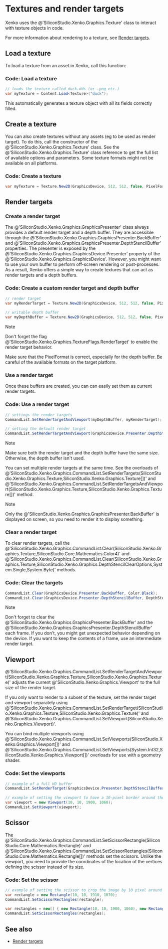 # Textures and render targets

Xenko uses the @'SiliconStudio.Xenko.Graphics.Texture' class to interact with texture objects in code.

For more information about rendering to a texture, see [Render targets](../graphics-compositor/render-targets.md).

## Load a texture

To load a texture from an asset in Xenko, call this function:

### Code: Load a texture

```cs
// loads the texture called duck.dds (or .png etc.)
var myTexture = Content.Load<Texture>("duck");
```

This automatically generates a texture object with all its fields correctly filled.

## Create a texture

You can also create textures without any assets (eg to be used as render target). To do this, call the constructor of the @'SiliconStudio.Xenko.Graphics.Texture' class. See the @'SiliconStudio.Xenko.Graphics.Texture' class reference to get the full list of available options and parameters. Some texture formats might not be available on all platforms.

### Code: Create a texture

```cs
var myTexture = Texture.New2D(GraphicsDevice, 512, 512, false, PixelFormat.R8G8B8A8_UNorm, TextureFlags.ShaderResource);
```

## Render targets

### Create a render target

The @'SiliconStudio.Xenko.Graphics.GraphicsPresenter' class always provides a default render target and a depth buffer. They are accessible through the @'SiliconStudio.Xenko.Graphics.GraphicsPresenter.BackBuffer' and @'SiliconStudio.Xenko.Graphics.GraphicsPresenter.DepthStencilBuffer' properties. The presenter is exposed by the @'SiliconStudio.Xenko.Graphics.GraphicsDevice.Presenter' property of the @'SiliconStudio.Xenko.Graphics.GraphicsDevice'. However, you might want to use your own buffer to perform off-screen rendering or post-processes. As a result, Xenko offers a simple way to create textures that can act as render targets and a depth buffers.

### Code: Create a custom render target and depth buffer

```cs
// render target
var myRenderTarget = Texture.New2D(GraphicsDevice, 512, 512, false, PixelFormat.R8G8B8A8_UNorm, TextureFlags.ShaderResource | TextureFlags.RenderTarget);
 
// writable depth buffer
var myDepthBuffer = Texture.New2D(GraphicsDevice, 512, 512, false, PixelFormat.D16_UNorm, TextureFlags.DepthStencil);
```

>[!Note]
>Don't forget the flag @'SiliconStudio.Xenko.Graphics.TextureFlags.RenderTarget' to enable the render target behavior.
>
>Make sure that the PixelFormat is correct, especially for the depth buffer. Be careful of the available formats on the target platform.

### Use a render target

Once these buffers are created, you can can easily set them as current render targets.

### Code: Use a render target

```cs
// settings the render targets
CommandList.SetRenderTargetAndViewport(myDepthBuffer, myRenderTarget);
 
// setting the default render target
CommandList.SetRenderTargetAndViewport(GraphicsDevice.Presenter.DepthStencilBuffer, GraphicsDevice.Presenter.BackBuffer);
```

>[!Note]
>Make sure both the render target and the depth buffer have the same size. Otherwise, the depth buffer isn't used.

You can set multiple render targets at the same time. See the overloads of @'SiliconStudio.Xenko.Graphics.CommandList.SetRenderTargets(SiliconStudio.Xenko.Graphics.Texture,SiliconStudio.Xenko.Graphics.Texture[])' and @'SiliconStudio.Xenko.Graphics.CommandList.SetRenderTargetsAndViewport(SiliconStudio.Xenko.Graphics.Texture,SiliconStudio.Xenko.Graphics.Texture[])' method.

>[!Note]
>Only the @'SiliconStudio.Xenko.Graphics.GraphicsPresenter.BackBuffer' is displayed on screen, so you need to render it to display something.

### Clear a render target

To clear render targets, call the @'SiliconStudio.Xenko.Graphics.CommandList.Clear(SiliconStudio.Xenko.Graphics.Texture,SiliconStudio.Core.Mathematics.Color4)' and @'SiliconStudio.Xenko.Graphics.CommandList.Clear(SiliconStudio.Xenko.Graphics.Texture,SiliconStudio.Xenko.Graphics.DepthStencilClearOptions,System.Single,System.Byte)' methods.

### Code: Clear the targets

```cs
CommandList.Clear(GraphicsDevice.Presenter.BackBuffer, Color.Black);
CommandList.Clear(GraphicsDevice.Presenter.DepthStencilBuffer, DepthStencilClearOptions.DepthBuffer); // only clear the depth buffer
```

>[!Note]
>Don't forget to clear the @'SiliconStudio.Xenko.Graphics.GraphicsPresenter.BackBuffer' and the @'SiliconStudio.Xenko.Graphics.GraphicsPresenter.DepthStencilBuffer' each frame. If you don't, you might get unexpected behavior depending on the device. If you want to keep the contents of a frame, use an intermediate render target.

## Viewport

@'SiliconStudio.Xenko.Graphics.CommandList.SetRenderTargetAndViewport(SiliconStudio.Xenko.Graphics.Texture,SiliconStudio.Xenko.Graphics.Texture)' adjusts the current @'SiliconStudio.Xenko.Graphics.Viewport' to the full size of the render target.

If you only want to render to a subset of the texture, set the render target and viewport separately using @'SiliconStudio.Xenko.Graphics.CommandList.SetRenderTarget(SiliconStudio.Xenko.Graphics.Texture,SiliconStudio.Xenko.Graphics.Texture)' and @'SiliconStudio.Xenko.Graphics.CommandList.SetViewport(SiliconStudio.Xenko.Graphics.Viewport)'.

You can bind multiple viewports using @'SiliconStudio.Xenko.Graphics.CommandList.SetViewports(SiliconStudio.Xenko.Graphics.Viewport[])' and @'SiliconStudio.Xenko.Graphics.CommandList.SetViewports(System.Int32,SiliconStudio.Xenko.Graphics.Viewport[])' overloads for use with a geometry shader.

### Code: Set the viewports

```cs
// example of a full HD buffer
CommandList.SetRenderTarget(GraphicsDevice.Presenter.DepthStencilBuffer, GraphicsDevice.Presenter.BackBuffer); // no viewport set
 
// example of setting the viewport to have a 10-pixel border around the image in a full HD buffer (1920x1080)
var viewport = new Viewport(10, 10, 1900, 1060);
CommandList.SetViewport(viewport);
```

## Scissor

The @'SiliconStudio.Xenko.Graphics.CommandList.SetScissorRectangle(SiliconStudio.Core.Mathematics.Rectangle)' and @'SiliconStudio.Xenko.Graphics.CommandList.SetScissorRectangles(SiliconStudio.Core.Mathematics.Rectangle[])' methods set the scissors. Unlike the viewport, you need to provide the coordinates of the location of the vertices defining the scissor instead of its size.

### Code: Set the scissor

```cs
// example of setting the scissor to crop the image by 10 pixel around it in a full hd buffer (1920x1080)
var rectangle = new Rectangle(10, 10, 1910, 1070);
CommandList.SetScissorRectangles(rectangle);
 
var rectangles = new[] { new Rectangle(10, 10, 1900, 1060), new Rectangle(0, 0, 256, 256) };
CommandList.SetScissorRectangles(rectangles);
```

## See also

* [Render targets](../graphics-compositor/render-targets.md)